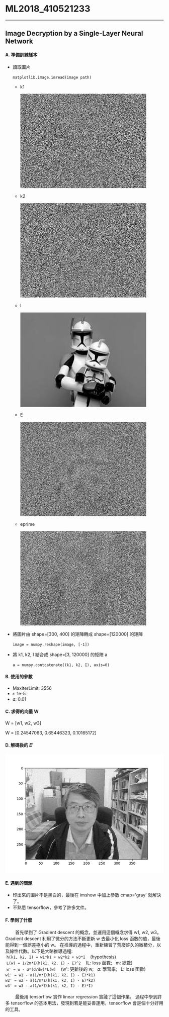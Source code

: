 ML2018_410521233
===
---
## Image Decryption by a Single-Layer Neural Network
#### A. 準備訓練樣本
* 讀取圖片

  `matplotlib.image.imread(image path)`
  * k1
  
    ![](https://github.com/free00000000000/ML2018_410521233/blob/master/Image_and_ImageData/key1.png?raw=true)
  * k2
  
    ![](https://github.com/free00000000000/ML2018_410521233/blob/master/Image_and_ImageData/key2.png?raw=true)
  * I
  
    ![](https://github.com/free00000000000/ML2018_410521233/blob/master/Image_and_ImageData/I.png?raw=true)
  * E
  
    ![](https://github.com/free00000000000/ML2018_410521233/blob/master/Image_and_ImageData/E.png?raw=true)
  * eprime
  
    ![](https://github.com/free00000000000/ML2018_410521233/blob/master/Image_and_ImageData/Eprime.png?raw=true)
* 將圖片由 shape=[300, 400] 的矩陣轉成 shape=[120000] 的矩陣

  `image = numpy.reshape(image, [-1])`
* 將 k1, k2, I 結合成 shape=[3, 120000] 的矩陣 a

  `a = numpy.contcatenate((k1, k2, I), axis=0)`

#### B. 使用的參數
* MaxIterLimit: 3556
* 𝜖: 1e-5
* 𝛼: 0.01


#### C. 求得的向量 W
W = [w1, w2, w3]

W = [0.24547063, 0.65446323, 0.10165172]


#### D. 解碼後的 𝐸'
![](https://raw.githubusercontent.com/free00000000000/ML2018_410521233/master/result.png)

#### E. 遇到的問題
* 印出來的圖片不是黑白的，最後在 imshow 中加上參數 cmap='gray' 就解決了。
* 不熟悉 tensorflow，參考了許多文件。

#### F. 學到了什麼
  &nbsp;&nbsp;&nbsp;&nbsp;&nbsp;&nbsp;&nbsp;&nbsp;首先學到了 Gradient descent 的概念，並運用這個概念求得 w1, w2, w3。
  Gradient descent 利用了微分的方法不斷更新 w 去最小化 loss 函數的值，最後能得到一個誤差極小的 w。
  在推導的過程中，重新練習了荒廢許久的微積分，以及線性代數。以下是大略推導過程:<br>
  `h(k1, k2, I) = w1*k1 + w2*k2 + w3*I`&nbsp;&nbsp;&nbsp;&nbsp;(hypothesis)<br>
  `L(w) = 1/2m*Σ(h(k1, k2, I) - E)^2`&nbsp;&nbsp;&nbsp;&nbsp;(L: loss 函數;&nbsp;&nbsp; m: 總數)<br>
  `w' = w - 𝛼*(d/dw)*L(w)`&nbsp;&nbsp;&nbsp;&nbsp;(w': 更新後的 w;&nbsp;&nbsp; 𝛼: 學習率;&nbsp;&nbsp; L: loss 函數)<br>
  `w1' = w1 - a(1/m*Σ(h(k1, k2, I) - E)*k1)`<br>
  `w2' = w2 - a(1/m*Σ(h(k1, k2, I) - E)*k2)`<br>
  `w3' = w3 - a(1/m*Σ(h(k1, k2, I) - E)*I)`<br><br>
  &nbsp;&nbsp;&nbsp;&nbsp;&nbsp;&nbsp;&nbsp;&nbsp;最後用 tensorflow 實作 linear regression 實踐了這個作業，
  過程中學到許多 tensorflow 的基本用法，發現到若是能妥善運用，tensorflow 會是個十分好用的工具。
